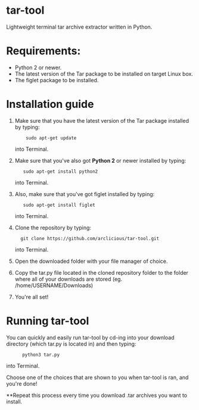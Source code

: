 ﻿# tar-tool
Lightweight terminal tar archive extractor written in Python. 

# Requirements:

* Python 2 or newer.
* The latest version of the Tar package to be installed on target Linux box.
* The figlet package to be installed.

# Installation guide

1. Make sure that you have the latest version of the Tar package installed by typing:

           sudo apt-get update

   into Terminal.

2. Make sure that you've also got **Python 2** or newer installed by typing:

          sudo apt-get install python2
          
   into Terminal.

3. Also, make sure that you've got figlet installed by typing:

          sudo apt-get install figlet


   into Terminal.


3. Clone the repository by typing:
         
         git clone https://github.com/arclicious/tar-tool.git

   into Terminal.
   
4. Open the downloaded folder with your file manager of choice.


5. Copy the tar.py file located in the cloned repository folder to the folder where all of your downloads are stored (eg. /home/USERNAME/Downloads)


6. You're all set!

# Running tar-tool

You can quickly and easily run tar-tool by cd-ing into your download directory (which tar.py is located in) and then typing:

          python3 tar.py

into Terminal.

Choose one of the choices that are shown to you when tar-tool is ran, and you're done!

**Repeat this process every time you download .tar archives you want to install.
